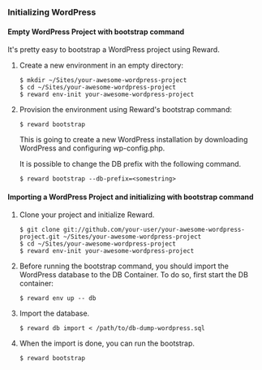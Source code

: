 ### Initializing WordPress

#### Empty WordPress Project with bootstrap command

It's pretty easy to bootstrap a WordPress project using Reward.

1. Create a new environment in an empty directory:

    ``` shell
    $ mkdir ~/Sites/your-awesome-wordpress-project
    $ cd ~/Sites/your-awesome-wordpress-project
    $ reward env-init your-awesome-wordpress-project
    ```

2. Provision the environment using Reward's bootstrap command:
    ``` shell
    $ reward bootstrap
    ```

   This is going to create a new WordPress installation by downloading WordPress and configuring wp-config.php.

   It is possible to change the DB prefix with the following command.

   ``` shell
   $ reward bootstrap --db-prefix=<somestring>
   ```

#### Importing a WordPress Project and initializing with bootstrap command

1. Clone your project and initialize Reward.

    ``` shell
    $ git clone git://github.com/your-user/your-awesome-wordpress-project.git ~/Sites/your-awesome-wordpress-project
    $ cd ~/Sites/your-awesome-wordpress-project
    $ reward env-init your-awesome-wordpress-project
    ```

2. Before running the bootstrap command, you should import the WordPress database to the DB Container. To do so, first
   start the DB container:

    ``` shell
    $ reward env up -- db
    ```

3. Import the database.

    ``` shell
    $ reward db import < /path/to/db-dump-wordpress.sql
    ```

4. When the import is done, you can run the bootstrap.

    ```
    $ reward bootstrap
    ```

